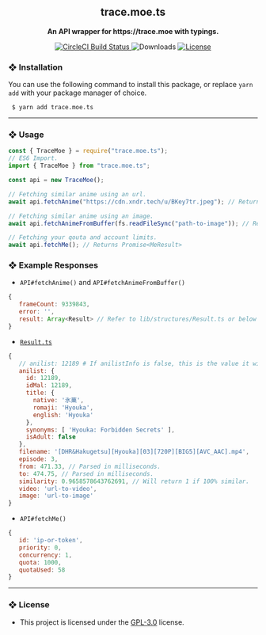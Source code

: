 <!---
this readme sucks
--->

<!--- TITLE --->
<h2 align="center"> trace.moe.ts </h2>

<!--- DESCRIPTION --->
<div align="center">
   <p/>
   <strong>An API wrapper for https://trace.moe with typings.</strong>
   <p/>
   <a href="https://circleci.com/gh/janleigh/trace.moe.ts/">
      <img src="https://img.shields.io/circleci/build/github/janleigh/trace.moe.ts?style=for-the-badge" alt="CircleCI Build Status"/>
   </a>
   <img src="https://img.shields.io/npm/dt/trace.moe.ts?style=for-the-badge" alt="Downloads"/>
   <a href="LICENSE">
      <img src="https://img.shields.io/github/license/janleigh/trace.moe.ts?style=for-the-badge" alt="License">
   </a>
   <br>
</div>

<!--- INSTALLATION --->
### ❖ Installation
  You can use the following command to install this package, or replace `yarn add` with your package manager of choice.
  ```
   $ yarn add trace.moe.ts
  ```

---

<!--- USAGE --->
### ❖ Usage
  ```js    
  const { TraceMoe } = require("trace.moe.ts");
  // ES6 Import.
  import { TraceMoe } from "trace.moe.ts";

  const api = new TraceMoe();

  // Fetching similar anime using an url.
  await api.fetchAnime("https://cdn.xndr.tech/u/BKey7tr.jpeg"); // Returns Promise<SearchResponse>

  // Fetching similar anime using an image.
  await api.fetchAnimeFromBuffer(fs.readFileSync("path-to-image")); // Returns Promise<SearchResponse>

  // Fetching your qouta and account limits.
  await api.fetchMe(); // Returns Promise<MeResult>
  ```

### ❖ Example Responses

   * `API#fetchAnime()` and `API#fetchAnimeFromBuffer()`
   ```js
   {
      frameCount: 9339843,
      error: '',
      result: Array<Result> // Refer to lib/structures/Result.ts or below for reference.
   }
   ```

   *  [`Result.ts`](lib/structures/Result.ts)
   ```js
   {
      // anilist: 12189 # If anilistInfo is false, this is the value it will return. If true, refer below.
      anilist: {
        id: 12189,
        idMal: 12189,
        title: {
          native: '氷菓',
          romaji: 'Hyouka',
          english: 'Hyouka'
        },
        synonyms: [ 'Hyouka: Forbidden Secrets' ],
        isAdult: false
      },
      filename: '[DHR&Hakugetsu][Hyouka][03][720P][BIG5][AVC_AAC].mp4',
      episode: 3,
      from: 471.33, // Parsed in milliseconds.
      to: 474.75, // Parsed in milliseconds.
      similarity: 0.9658578643762691, // Will return 1 if 100% similar.
      video: 'url-to-video',
      image: 'url-to-image'
   }
   ```

   * `API#fetchMe()`
   ```js
   {
      id: 'ip-or-token',
      priority: 0,
      concurrency: 1,
      quota: 1000,
      quotaUsed: 58
   }
   ```

---

<!--- LICENSE --->
### ❖ License
   * This project is licensed under the [GPL-3.0](LICENSE) license.
